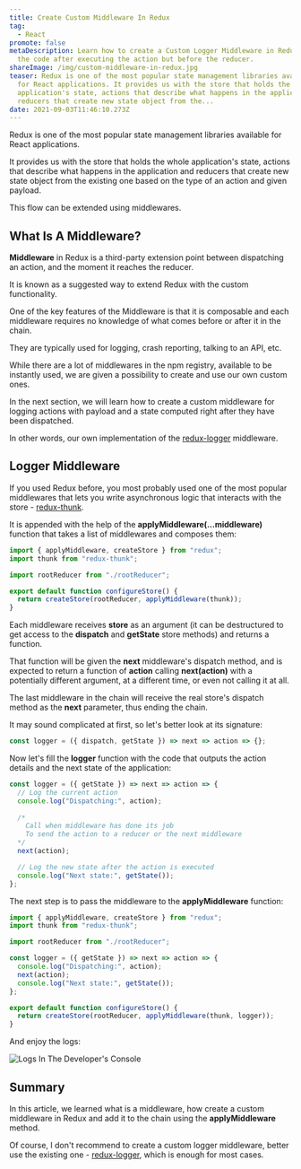 ```yaml
---
title: Create Custom Middleware In Redux
tag:
  - React
promote: false
metaDescription: Learn how to create a Custom Logger Middleware in Redux to run
  the code after executing the action but before the reducer.
shareImage: /img/custom-middleware-in-redux.jpg
teaser: Redux is one of the most popular state management libraries available
  for React applications. It provides us with the store that holds the whole
  application's state, actions that describe what happens in the application and
  reducers that create new state object from the...
date: 2021-09-03T11:46:10.273Z
---
```

Redux is one of the most popular state management libraries available for React applications.

It provides us with the store that holds the whole application's state, actions that describe what happens in the application and reducers that create new state object from the existing one based on the type of an action and given payload.

This flow can be extended using middlewares.

## What Is A Middleware?

**Middleware** in Redux is a third-party extension point between dispatching an action, and the moment it reaches the reducer.

It is known as a suggested way to extend Redux with the custom functionality.

One of the key features of the Middleware is that it is composable and each middleware requires no knowledge of what comes before or after it in the chain.

They are typically used for logging, crash reporting, talking to an API, etc.

While there are a lot of middlewares in the npm registry, available to be instantly used, we are given a possibility to create and use our own custom ones.

In the next section, we will learn how to create a custom middleware for logging actions with payload and a state computed right after they have been dispatched.

In other words, our own implementation of the [redux-logger](https://github.com/LogRocket/redux-logger) middleware.

## Logger Middleware

If you used Redux before, you most probably used one of the most popular middlewares that lets you write asynchronous logic that interacts with the store - [redux-thunk](https://github.com/reduxjs/redux-thunk).

It is appended with the help of the **applyMiddleware(...middleware)** function that takes a list of middlewares and composes them:

```javascript
import { applyMiddleware, createStore } from "redux";
import thunk from "redux-thunk";

import rootReducer from "./rootReducer";

export default function configureStore() {
  return createStore(rootReducer, applyMiddleware(thunk));
}
```

Each middleware receives **store** as an argument (it can be destructured to get access to the **dispatch** and **getState** store methods) and returns a function. 

That function will be given the **next** middleware's dispatch method, and is expected to return a function of **action** calling **next(action)** with a potentially different argument, at a different time, or even not calling it at all.

The last middleware in the chain will receive the real store's dispatch method as the **next** parameter, thus ending the chain.

It may sound complicated at first, so let's better look at its signature:

```javascript
const logger = ({ dispatch, getState }) => next => action => {};
```

Now let's fill the **logger** function with the code that outputs the action details and the next state of the application:

```javascript
const logger = ({ getState }) => next => action => {
  // Log the current action
  console.log("Dispatching:", action);
  
  /*
    Call when middleware has done its job 
    To send the action to a reducer or the next middleware
  */
  next(action);

  // Log the new state after the action is executed
  console.log("Next state:", getState());
};
```

The next step is to pass the middleware to the **applyMiddleware** function:

```javascript
import { applyMiddleware, createStore } from "redux";
import thunk from "redux-thunk";

import rootReducer from "./rootReducer";

const logger = ({ getState }) => next => action => {
  console.log("Dispatching:", action);
  next(action);
  console.log("Next state:", getState());
};

export default function configureStore() {
  return createStore(rootReducer, applyMiddleware(thunk, logger));
}
```

And enjoy the logs:

![Logs In The Developer's Console](/img/screenshot-2021-08-29-at-22.54.51.png "Logs In The Developer's Console")

## Summary

In this article, we learned what is a middleware, how create a custom middleware in Redux and add it to the chain using the **applyMiddleware** method.

Of course, I don't recommend to create a custom logger middleware, better use the existing one - [redux-logger](https://github.com/LogRocket/redux-logger), which is enough for most cases.